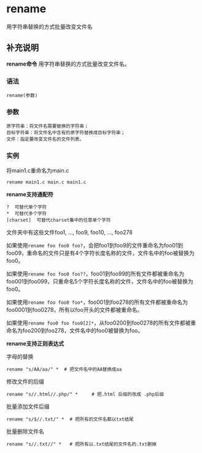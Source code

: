rename
===

用字符串替换的方式批量改变文件名

## 补充说明

**rename命令** 用字符串替换的方式批量改变文件名。

###  语法

```shell
rename(参数)
```

###  参数

```shell
原字符串：将文件名需要替换的字符串；
目标字符串：将文件名中含有的原字符替换成目标字符串；
文件：指定要改变文件名的文件列表。
```

###  实例

将main1.c重命名为main.c

```shell
rename main1.c main.c main1.c
```

 **rename支持通配符** 

```shell
?  可替代单个字符
*  可替代多个字符
[charset]  可替代charset集中的任意单个字符
```

文件夹中有这些文件foo1, ..., foo9, foo10, ..., foo278

如果使用`rename foo foo0 foo?`，会把foo1到foo9的文件重命名为foo01到foo09，重命名的文件只是有4个字符长度名称的文件，文件名中的foo被替换为foo0。

如果使用`rename foo foo0 foo??`，foo01到foo99的所有文件都被重命名为foo001到foo099，只重命名5个字符长度名称的文件，文件名中的foo被替换为foo0。

如果使用`rename foo foo0 foo*`，foo001到foo278的所有文件都被重命名为foo0001到foo0278，所有以foo开头的文件都被重命名。

如果使用`rename foo0 foo foo0[2]*`，从foo0200到foo0278的所有文件都被重命名为foo200到foo278，文件名中的foo0被替换为foo。

 **rename支持正则表达式** 

字母的替换

```shell
rename "s/AA/aa/" *  # 把文件名中的AA替换成aa
```

修改文件的后缀

```shell
rename "s//.html//.php/" *     # 把.html 后缀的改成 .php后缀
```

批量添加文件后缀

```shell
rename "s/$//.txt/" *  # 把所有的文件名都以txt结尾
```

批量删除文件名

```shell
rename "s//.txt//" *   # 把所有以.txt结尾的文件名的.txt删掉
```


<!-- Linux命令行搜索引擎：https://github.com/wsdo/linux-complete-guide.git -->
